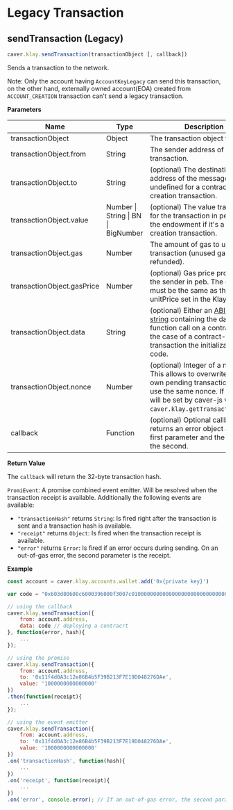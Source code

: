 # Legacy Transaction

## sendTransaction (Legacy)

```javascript
caver.klay.sendTransaction(transactionObject [, callback])
```
Sends a transaction to the network.

Note: Only the account having `AccountKeyLegacy` can send this transaction, on the other hand, externally owned account(EOA) created from `ACCOUNT_CREATION` transaction can't send a legacy transaction.

**Parameters**

| Name | Type | Description |
| --- | --- | --- |
| transactionObject | Object | The transaction object to send. |
| transactionObject.from | String | The sender address of the transaction. |
| transactionObject.to | String | (optional) The destination address of the message, left undefined for a contract-creation transaction. |
| transactionObject.value | Number &#124; String &#124; BN &#124; BigNumber | (optional) The value transferred for the transaction in peb, also the endowment if it's a contract-creation transaction. |
| transactionObject.gas | Number | The amount of gas to use for the transaction (unused gas is refunded). |
| transactionObject.gasPrice | Number | (optional) Gas price provided by the sender in peb. The gasPrice must be the same as the unitPrice set in the Klaytn node. |
| transactionObject.data | String | (optional) Either an [ABI byte string](http://solidity.readthedocs.io/en/latest/abi-spec.html) containing the data of the function call on a contract, or in the case of a contract-creation transaction the initialization code. |
| transactionObject.nonce | Number | (optional) Integer of a nonce. This allows to overwrite your own pending transactions that use the same nonce. If omitted, it will be set by caver-js via calling `caver.klay.getTransactionCount`. |
| callback | Function | (optional) Optional callback, returns an error object as the first parameter and the result as the second. |

**Return Value**

The `callback` will return the 32-byte transaction hash.

`PromiEvent`: A promise combined event emitter. Will be resolved when the transaction receipt is available. Additionally the following events are available:

- ``"transactionHash"`` returns ``String``: Is fired right after the transaction is sent and a transaction hash is available.
- ``"receipt"`` returns ``Object``: Is fired when the transaction receipt is available.
- ``"error"`` returns ``Error``: Is fired if an error occurs during sending. On an out-of-gas error, the second parameter is the receipt.

**Example**

```javascript
const account = caver.klay.accounts.wallet.add('0x{private key}')

var code = "0x603d80600c6000396000f3007c01000000000000000000000000000000000000000000000000000000006000350463c6888fa18114602d57005b6007600435028060005260206000f3";

// using the callback
caver.klay.sendTransaction({
    from: account.address,
    data: code // deploying a contracrt
}, function(error, hash){
    ...
});

// using the promise
caver.klay.sendTransaction({
    from: account.address,
    to: '0x11f4d0A3c12e86B4b5F39B213F7E19D048276DAe',
    value: '1000000000000000'
})
.then(function(receipt){
    ...
});

// using the event emitter
caver.klay.sendTransaction({
    from: account.address,
    to: '0x11f4d0A3c12e86B4b5F39B213F7E19D048276DAe',
    value: '1000000000000000'
})
.on('transactionHash', function(hash){
    ...
})
.on('receipt', function(receipt){
    ...
})
.on('error', console.error); // If an out-of-gas error, the second parameter is the receipt.
```
